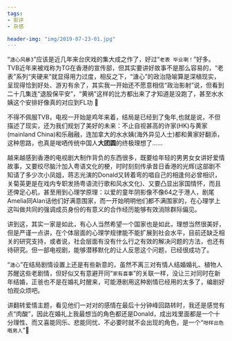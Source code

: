```yaml
---
tags:
- 影评
- 杂感

header-img: "img/2019-07-23-01.jpg"
---
```

“`溏心风暴3`”应该是近几年来台庆戏的集大成之作了，好过“`老表 毕业喇！`”好多。TVB近年来被戏称为TG在香港的宣传部，但其实要讲好故事不是那么容易的，“老表”系列“夹硬来”就显得用力过度，相反之下，“溏心”的政治隐喻算是深植现实，呈现得恰到好处、游刃有余了，其实我一开始还不愿意相信“政治影射”说，但看到二十几集连“退股保平安”，“黄祸”这样的比方都出来了才知道是没跑了，甚至水水姨这个安排好像真的对应到FL功 🤣

不得不佩服TVB，电视一开始是鸡年来着，结局是已经到了兔年,也就是说，不但描述了现实，还为我们规划了美好的未来：不止自视甚高的许家(HK)与黄家(mainland China)和乐融融，连加拿大的水水姨(海外异见人士)都和黄家好翻添，这种思路，也真是啱哂传统中国人**大团圆**的终极理想了……

越来越感到香港的电视剧大制作背负的东西很多，既要给年轻的男男女女讲好爱情故事，又要绞尽脑汁加入粤语文化的梗，时时刻刻传承昔日香港的光辉(这部剧不知请了多少次小凤姐，蒋志光演的Donald又转着弯的唱自己的相逢何必曾相识，关菊英更是在戏内专职发扬粤语流行歌和风水文化)、又要凸显出家国情怀，而且还俾足心机，甚至用到心理学原理：以爱的童年阴影像不像64之于港人，剧尾Amelia同Alan话他们好满意围家，而一开始明明他们都不满围家的，在心理学上这叫做共同的强调成员身份的有意义的合作经历能够有效消除群际偏见。

讲到这，其实一家是如此，有心人当然希望一个国家也是如此，理想当然很美好，但是严谨一点讲，在个体层面的心理学规律能不能扩展到社会水平，目前还缺乏相关的研究支持，或者说，社会层面有没有什么行之有效的解决问题的方法，也还有待研究。但一部电视剧，能够潜移默化的让人反思这个问题，已经很成功了。

“`溏心`”在结局剧情设置上还是有些新意的，虽然不离三对有情人结婚婚礼、植物人苏醒这些老剧情，但好似又有意避开同“`家有喜事`”的关联一样，没让三对同时在新年结婚，正爸也不是在婚礼时醒来，可能港剧用这种剧情已经用的太多了，编剧好怕观众烦吧。

讲翻转爱情主题，看见他们一对对的感情在最后十分钟峰回路转时，我还是感觉有点“肉酸”，因此在婚礼上我最想当的角色都还是Donald，成出戏里面都是一个十分理性、而又喜能同乐、悲能同忧、不必要时就不会出现的角色，是一个“`咁样出色嘅男人`”🤣
